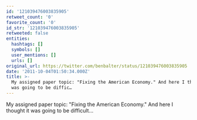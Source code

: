 ```yaml
---
id: '121039476003835905'
retweet_count: '0'
favorite_count: '0'
id_str: '121039476003835905'
retweeted: false
entities:
  hashtags: []
  symbols: []
  user_mentions: []
  urls: []
original_url: https://twitter.com/benbalter/status/121039476003835905
date: '2011-10-04T01:50:34.000Z'
title: >-
  My assigned paper topic: "Fixing the American Economy." And here I thought it
  was going to be diffic…
---
```


My assigned paper topic: "Fixing the American Economy." And here I thought it was going to be difficult…